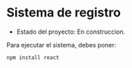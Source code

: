 <h1> Sistema de registro</h1>

- Estado del proyecto: En construccion.

Para ejecutar el sistema, debes poner:

``npm install react``
